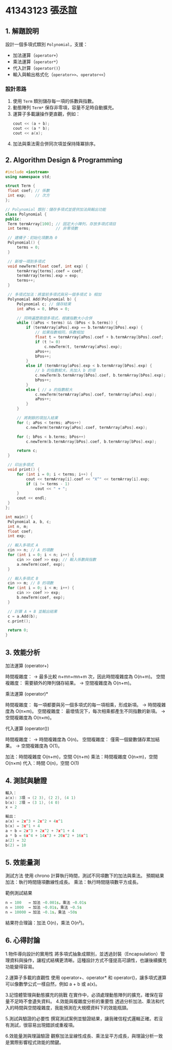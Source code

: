# 41343123 張丞誼
## 1. 解題說明 
設計一個多項式類別 `Polynomial`，支援：
- 加法運算（`operator+`）
- 乘法運算（`operator*`）
- 代入計算（`operator()`）
- 輸入與輸出格式化（`operator>>`、`operator<<`）

### 設計思路
1. 使用 `Term` 類別儲存每一項的係數與指數。
2. 動態陣列 `Term*` 保存非零項，容量不足時自動擴充。
3. 運算子多載讓操作更直觀，例如：
   ```cpp
   cout << (a + b);
   cout << (a * b);
   cout << a(x);
   ```
4. 加法與乘法需合併同次項並保持降冪排序。
## 2. Algorithm Design & Programming
   ```cpp
   #include <iostream>
using namespace std;

struct Term {
    float coef; // 係數
    int exp;    // 次方
};

// Polynomial 類別：儲存多項式並提供加法與輸出功能
class Polynomial {
public:
    Term termArray[100]; // 固定大小陣列，存放多項式項目
    int terms;           // 非零項數

    // 建構子：初始化項數為 0
    Polynomial() {
        terms = 0;
    }

    // 新增一項到多項式
    void newTerm(float coef, int exp) {
        termArray[terms].coef = coef;
        termArray[terms].exp = exp;
        terms++;
    }

    // 多項式加法：將當前多項式與另一個多項式 b 相加
    Polynomial Add(Polynomial b) {
        Polynomial c; // 儲存結果
        int aPos = 0, bPos = 0;

        // 同時遍歷兩個多項式，根據指數大小合併
        while ((aPos < terms) && (bPos < b.terms)) {
            if (termArray[aPos].exp == b.termArray[bPos].exp) {
                // 如果指數相同，係數相加
                float t = termArray[aPos].coef + b.termArray[bPos].coef;
                if (t != 0)
                    c.newTerm(t, termArray[aPos].exp);
                aPos++;
                bPos++;
            }
            else if (termArray[aPos].exp < b.termArray[bPos].exp) {
                // b 的指數較大，先加入 b 的項
                c.newTerm(b.termArray[bPos].coef, b.termArray[bPos].exp);
                bPos++;
            }
            else { // a 的指數較大
                c.newTerm(termArray[aPos].coef, termArray[aPos].exp);
                aPos++;
            }
        }

        // 將剩餘的項加入結果
        for (; aPos < terms; aPos++)
            c.newTerm(termArray[aPos].coef, termArray[aPos].exp);

        for (; bPos < b.terms; bPos++)
            c.newTerm(b.termArray[bPos].coef, b.termArray[bPos].exp);

        return c;
    }

    // 印出多項式
    void print() {
        for (int i = 0; i < terms; i++) {
            cout << termArray[i].coef << "X^" << termArray[i].exp;
            if (i != terms - 1)
                cout << " + ";
        }
        cout << endl;
    }
};

int main() {
    Polynomial a, b, c;
    int n, m;
    float coef;
    int exp;

    // 輸入多項式 A
    cin >> n; // A 的項數
    for (int i = 0; i < n; i++) {
        cin >> coef >> exp; // 輸入係數與指數
        a.newTerm(coef, exp);
    }

    // 輸入多項式 B
    cin >> m; // B 的項數
    for (int i = 0; i < m; i++) {
        cin >> coef >> exp;
        b.newTerm(coef, exp);
    }

    // 計算 A + B 並輸出結果
    c = a.Add(b);
    c.print();

    return 0;
}
   ```
## 3. 效能分析 

加法運算 (operator+)

時間複雜度：
→ 最多比較 n+mn+mn+m 次，因此時間複雜度為 O(n+m)。
空間複雜度：
需要額外的陣列儲存結果。
→ 空間複雜度為 O(n+m)。

乘法運算 (operator)*

時間複雜度：
每一項都要與另一個多項式的每一項相乘，形成新項。
→ 時間複雜度為 O(n×m)。
空間複雜度：
最壞情況下，每次相乘都產生不同指數的新項。
→ 空間複雜度為 O(n×m)。

代入運算 (operator())

時間複雜度：
→ 時間複雜度為 O(n)。
空間複雜度：
僅需一個變數儲存累加結果。
→ 空間複雜度為 O(1)。

加法：時間複雜度 O(n+m)，空間 O(n+m)
乘法：時間複雜度 O(n×m)，空間 O(n×m)
代入：時間 O(n)，空間 O(1)
## 4. 測試與驗證
```cpp
輸入：
a(x): 3項 → (2 3), (2 2), (4 1)
b(x): 2項 → (3 1), (4 0)
x = 2

輸出：
a(x) = 2x^3 + 2x^2 + 4x^1
b(x) = 3x^1 + 4
a + b = 2x^3 + 2x^2 + 7x^1 + 4
a * b = 6x^4 + 14x^3 + 20x^2 + 16x^1
a(2) = 32
b(2) = 10
```
## 5. 效能量測 
測試方法
使用 chrono 計算執行時間，測試不同項數下的加法與乘法。
預期結果
加法：執行時間隨項數線性成長。
乘法：執行時間隨項數平方成長。

範例測試結果
```cpp
n = 100   → 加法 ~0.001s，乘法 ~0.01s
n = 1000  → 加法 ~0.01s，乘法 ~0.5s
n = 10000 → 加法 ~0.1s，乘法 ~50s
```
結果符合理論：加法 O(n)，乘法 O(n²)。
## 6. 心得討論 
1.物件導向設計的實用性
將多項式抽象成類別，並透過封裝（Encapsulation）管理資料與操作，讓程式結構更清晰。這種設計方式不僅提高可讀性，也讓後續擴充功能變得容易。

2.運算子多載的直觀性
使用 operator+、operator* 和 operator()，讓多項式運算可以像數學公式一樣自然，例如 a + b 或 a(x)。

3.記憶體管理與動態擴充的挑戰
在實作中，必須處理動態陣列的擴充，確保在容量不足時不會遺失資料。
4.效能與複雜度分析的重要性
透過分析加法、乘法和代入的時間與空間複雜度，我能預測在大規模資料下的效能瓶頸。

5.測試與驗證的必要性
撰寫測試案例並驗證結果，讓我確信程式邏輯正確。若沒有測試，很容易出現錯誤或重複項。

6.效能量測與理論驗證
觀察加法呈線性成長、乘法呈平方成長，與理論分析一致是實際影響程式效能的關鍵。
